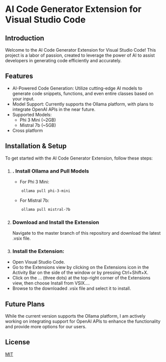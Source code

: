 # AI Code Generator Extension for Visual Studio Code

## Introduction

Welcome to the AI Code Generator Extension for Visual Studio Code! This project is a labor of passion, created to leverage the power of AI to assist developers in generating code efficiently and accurately.

## Features

- AI-Powered Code Generation: Utilize cutting-edge AI models to generate code snippets, functions, and even entire classes based on your input.
- Model Support: Currently supports the Ollama platform, with plans to integrate OpenAI APIs in the near future.
- Supported Models:
    * Phi 3 Mini (~2GB)
    * Mistral 7b (~5GB) 
- Cross platform


## Installation & Setup


To get started with the AI Code Generator Extension, follow these steps:

1. ### . Install Ollama and Pull Models
    * For Phi 3 Mini:
    ```bash
        ollama pull phi-3-mini
    ```

    * For Mistral 7b:
    ```bash
        ollama pull mistral-7b
    ```
2. ### Download and Install the Extension
    Navigate to the master branch of this repository and download the latest .vsix file.

3. ### Install the Extension:

* Open Visual Studio Code.
* Go to the Extensions view by clicking on the Extensions icon in the Activity Bar on the side of the window or by pressing Ctrl+Shift+X.
* Click on the ... (three dots) at the top-right corner of the Extensions view, then choose Install from VSIX....
* Browse to the downloaded .vsix file and select it to install.




    



## Future Plans

While the current version supports the Ollama platform, I am actively working on integrating support for OpenAI APIs to enhance the functionality and provide more options for our users.


## License

[MIT](https://choosealicense.com/licenses/mit/)

